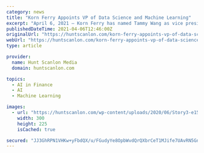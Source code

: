 ```yaml
---
category: news
title: "Korn Ferry Appoints VP of Data Science and Machine Learning"
excerpt: "April 6, 2021 – Korn Ferry has named Tammy Wang as vice president of data science and machine learning for the firm’s digital ... president of the firm’s global healthcare services practice. “He will be a great asset to our team.”"
publishedDateTime: 2021-04-06T12:46:00Z
originalUrl: "https://huntscanlon.com/korn-ferry-appoints-vp-of-data-science-and-machine-learning/"
webUrl: "https://huntscanlon.com/korn-ferry-appoints-vp-of-data-science-and-machine-learning/"
type: article

provider:
  name: Hunt Scanlon Media
  domain: huntscanlon.com

topics:
  - AI in Finance
  - AI
  - Machine Learning

images:
  - url: "https://huntscanlon.com/wp-content/uploads/2020/06/Story3-e1591051687543.jpg"
    width: 300
    height: 225
    isCached: true

secured: "JJ3GhRPN1VHKw+yFbdQX/u/FGudyYe8OpbWvdQrQXbrCeT1MJife7UAvRN5GnO6C2oyv4J6/hyfbBSrm7JU3pwmnzVBl6dc/g52FzyOdBLO11Uy7djGhPT3ZwqrKtNQJ3XmfOdEBoSAii7rvz/aZhHKtDywbtwO3pyfLn9eSyMjv4i15OtWjqyr4b/uINasWnyciCfzSoLnCsb+kthSmhBaata4uuqc54vs/G88Z9FWUQSk6gZYoGzg6K063F0wz/Zkxx+ZvQyeuH6c5P3Fic98JW8XORtBrhO9O6h02odkBB1YrhGwL1t1bj8BvemrpDHYawHjU7tMcp5y/QmMKn99EgFTmuLYkj7NuInwfYJY=;iF0oWSq56WP5U9QxXdgEBQ=="
---
```


